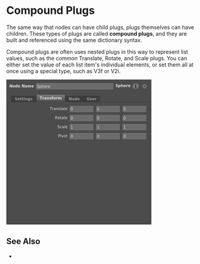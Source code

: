 # Compound Plugs #

The same way that nodes can have child plugs, plugs themselves can have children. These types of plugs are called **compound plugs**, and they are built and referenced using the same dictionary syntax.

Compound plugs are often  uses nested plugs in this way to represent list values, such as the common Translate, Rotate, and Scale plugs. You can either set the value of each list item's individual elements, or set them all at once using a special type, such as V3f or V2i.

![The common Transform plug, with its child compound plugs](images/nodeEditorWindowCompoundPlugs.png "The common Transform plug, with its child compound plugs")


## See Also ##

- []()

<!-- TODO: - [Type Reference]() -->
